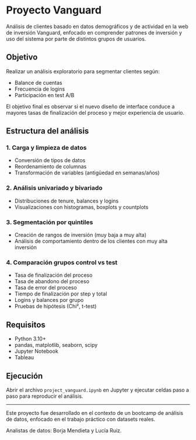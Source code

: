 
# Proyecto Vanguard
Análisis de clientes basado en datos demográficos y de actividad en la web de inversión Vanguard, enfocado en comprender patrones de inversión y uso del sistema por parte de distintos grupos de usuarios.

## Objetivo
Realizar un análisis exploratorio para segmentar clientes según:
- Balance de cuentas
- Frecuencia de logins
- Participación en test A/B

El objetivo final es observar si el nuevo diseño de interface conduce a mayores tasas de finalización del proceso y mejor experiencia de usuario.

## Estructura del análisis

### 1. Carga y limpieza de datos
- Conversión de tipos de datos
- Reordenamiento de columnas
- Transformación de variables (antigüedad en semanas/años)

### 2. Análisis univariado y bivariado
- Distribuciones de tenure, balances y logins
- Visualizaciones con histogramas, boxplots y countplots

### 3. Segmentación por quintiles
- Creación de rangos de inversión (muy baja a muy alta)
- Análisis de comportamiento dentro de los clientes con muy alta inversión

### 4. Comparación grupos control vs test
- Tasa de finalización del proceso
- Tasa de abandono del proceso
- Tasa de error del proceso 
- Tiempo de finalización por step y total
- Logins y balances por grupo
- Pruebas de hipótesis (Chi², t-test)


## Requisitos
- Python 3.10+
- pandas, matplotlib, seaborn, scipy
- Jupyter Notebook
- Tableau 

## Ejecución
Abrir el archivo `project_vanguard.ipynb` en Jupyter y ejecutar celdas paso a paso para reproducir el análisis.

---

Este proyecto fue desarrollado en el contexto de un bootcamp de análisis de datos, enfocado en el trabajo práctico con datasets reales.

Analistas de datos: Borja Mendieta y Lucía Ruiz. 
